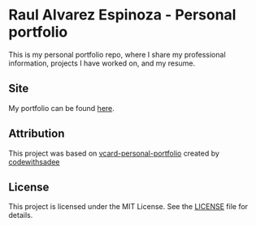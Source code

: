# Raul Alvarez Espinoza - Personal portfolio
This is my personal portfolio repo, where I share my professional information, projects I have worked on, and my resume.

## Site
My portfolio can be found [here](https://rulasboy.github.io/).

## Attribution
This project was based on [vcard-personal-portfolio](https://github.com/codewithsadee/vcard-personal-portfolio) created by [codewithsadee](https://github.com/codewithsadee)

## License
This project is licensed under the MIT License. See the [LICENSE](./LICENSE) file for details.